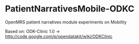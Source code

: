 PatientNarrativesMobile-ODKC
============================

OpenMRS patient narratives module experiments on Mobility

Based on: ODK-Clinic 1.0 -> http://code.google.com/p/opendatakit/wiki/ODKClinic
